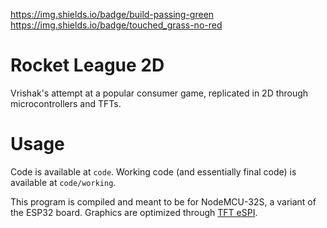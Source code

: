 https://img.shields.io/badge/build-passing-green
https://img.shields.io/badge/touched_grass-no-red

# Rocket League 2D

Vrishak's attempt at a popular consumer game, replicated in 2D through microcontrollers and TFTs.

# Usage

Code is available at `code`. Working code (and essentially final code) is available at `code/working`.

This program is compiled and meant to be for NodeMCU-32S, a variant of the ESP32 board. Graphics are optimized through [TFT eSPI](https://github.com/Bodmer/TFT_eSPI). 
